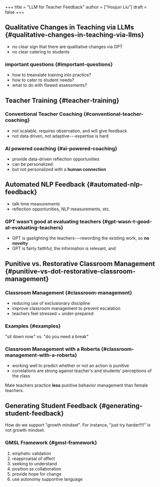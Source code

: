 +++
title = "LLM for Teacher Feedback"
author = ["Houjun Liu"]
draft = false
+++

## Qualitative Changes in Teaching via LLMs {#qualitative-changes-in-teaching-via-llms}

-   no clear sign that there are qualitative changes via GPT
-   no clear catering to students


### important questions {#important-questions}

-   how to treanslate training into practice?
-   how to cater to student needs?
-   what to do with flawed assessments?


## Teacher Training {#teacher-training}


### Conventional Teacher Coaching {#conventional-teacher-coaching}

-   not scalable, requires observation, and will give feedback
-   not data driven, not adaptive---expertise is hard


### AI powered coaching {#ai-powered-coaching}

-   provide data-driven reflection opportunities
-   can be personalized
-   but not personalized with a **human connection**


## Automated NLP Feedback {#automated-nlp-feedback}

-   talk time measurements
-   reflection opportunities, NLP measurements, etc.


### GPT wasn't good at evaluating teachers {#gpt-wasn-t-good-at-evaluating-teachers}

-   GPT is gaslighting the teachers---rewording the existing work, so **no novelty**
-   GPT is fairly faithful, the information is relevant, and


## Punitive vs. Restorative Classroom Management {#punitive-vs-dot-restorative-classroom-management}


### Classroom Management {#classroom-management}

-   reducing use of exclusionary discipline
-   improve classroom management to prevent escalation
-   teachers feel stressed + under-prepared


### Examples {#examples}

"sit down now" vs. "do you need a break"


### Classroom Management with a Roberta {#classroom-management-with-a-roberta}

-   working well to predict whether or not an action is punitive
-   correlations are strong against teacher's and students' perceptions of the class

Male teachers practice **less** punitive behavior management than female teachers.


## Generating Student Feedback {#generating-student-feedback}

How do we support "growth mindset". For instance, "just try harder!!!!" is not growth mindset.


### GMSL Framework {#gmsl-framework}

1.  emphatic validation
2.  reapproaisal of affect
3.  seeking to understand
4.  position as collaboration
5.  provide hope for change
6.  use autonomy supportive language
